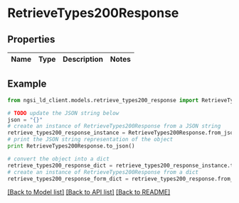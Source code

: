 # RetrieveTypes200Response


## Properties

Name | Type | Description | Notes
------------ | ------------- | ------------- | -------------

## Example

```python
from ngsi_ld_client.models.retrieve_types200_response import RetrieveTypes200Response

# TODO update the JSON string below
json = "{}"
# create an instance of RetrieveTypes200Response from a JSON string
retrieve_types200_response_instance = RetrieveTypes200Response.from_json(json)
# print the JSON string representation of the object
print RetrieveTypes200Response.to_json()

# convert the object into a dict
retrieve_types200_response_dict = retrieve_types200_response_instance.to_dict()
# create an instance of RetrieveTypes200Response from a dict
retrieve_types200_response_form_dict = retrieve_types200_response.from_dict(retrieve_types200_response_dict)
```
[[Back to Model list]](../README.md#documentation-for-models) [[Back to API list]](../README.md#documentation-for-api-endpoints) [[Back to README]](../README.md)


